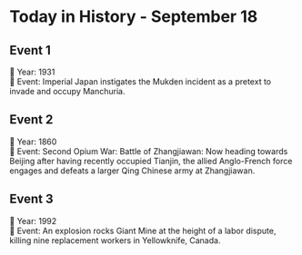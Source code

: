# Today in History - September 18

## Event 1
📅 Year: 1931  
📝 Event: Imperial Japan instigates the Mukden incident as a pretext to invade and occupy Manchuria.

## Event 2
📅 Year: 1860  
📝 Event: Second Opium War: Battle of Zhangjiawan: Now heading towards Beijing after having recently occupied Tianjin, the allied Anglo-French force engages and defeats a larger Qing Chinese army at Zhangjiawan.

## Event 3
📅 Year: 1992  
📝 Event: An explosion rocks Giant Mine at the height of a labor dispute, killing nine replacement workers in Yellowknife, Canada.

